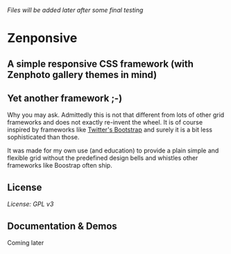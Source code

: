 *Files will be added later after some final testing*

Zenponsive 
==========
A simple responsive CSS framework (with Zenphoto gallery themes in mind)
----------------------------
Yet another framework ;-) 
---------------------------
Why you may ask. Admittedly this is not that different from lots of other grid frameworks and does not exactly re-invent the wheel. It is of course inspired by frameworks like [Twitter's Bootstrap](http://twitter.github.io/bootstrap/) and surely it is a bit less sophisticated than those.

It was made for my own use (and education) to provide a plain simple and flexible grid without the predefined design bells and whistles other frameworks like Boostrap often ship.

License
----------
*License: GPL v3*
 
Documentation & Demos
--------
Coming later
